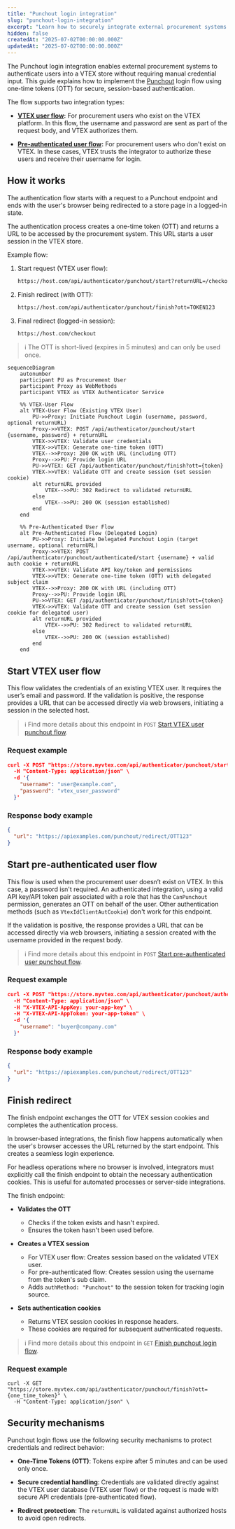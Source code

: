 ```yaml
---
title: "Punchout login integration"
slug: "punchout-login-integration"
excerpt: "Learn how to securely integrate external procurement systems with VTEX stores using Punchout login flows and one-time tokens."
hidden: false
createdAt: "2025-07-02T00:00:00.000Z"
updatedAt: "2025-07-02T00:00:00.000Z"
---
```


The Punchout login integration enables external procurement systems to authenticate users into a VTEX store without requiring manual credential input. This guide explains how to implement the [Punchout](https://developers.vtex.com/docs/guides/punchout) login flow using one-time tokens (OTT) for secure, session-based authentication.

The flow supports two integration types:

* **[VTEX user flow](#vtex-user-flow):** For procurement users who exist on the VTEX platform. In this flow, the username and password are sent as part of the request body, and VTEX authorizes them.

* **[Pre-authenticated user flow](#pre-authenticated-user-flow):** For procurement users who don't exist on VTEX. In these cases, VTEX trusts the integrator to authorize these users and receive their username for login.

## How it works

The authentication flow starts with a request to a Punchout endpoint and ends with the user's browser being redirected to a store page in a logged-in state.

The authentication process creates a one-time token (OTT) and returns a URL to be accessed by the procurement system. This URL starts a user session in the VTEX store.

Example flow:

1. Start request (VTEX user flow):

   ```txt
   https://host.com/api/authenticator/punchout/start?returnURL=/checkout
   ```

2. Finish redirect (with OTT):

   ```txt
   https://host.com/api/authenticator/punchout/finish?ott=TOKEN123
   ```

3. Final redirect (logged-in session):

   ```txt
   https://host.com/checkout
   ```

>ℹ️ The OTT is short-lived (expires in 5 minutes) and can only be used once.

```mermaid
sequenceDiagram
    autonumber
    participant PU as Procurement User
    participant Proxy as WebMethods
    participant VTEX as VTEX Authenticator Service

    %% VTEX-User Flow
    alt VTEX-User Flow (Existing VTEX User)
        PU->>Proxy: Initiate Punchout Login (username, password, optional returnURL)
        Proxy->>VTEX: POST /api/authenticator/punchout/start {username, password} + returnURL
        VTEX->>VTEX: Validate user credentials
        VTEX->>VTEX: Generate one-time token (OTT)
        VTEX-->>Proxy: 200 OK with URL (including OTT)
        Proxy-->>PU: Provide login URL
        PU->>VTEX: GET /api/authenticator/punchout/finish?ott={token}
        VTEX->>VTEX: Validate OTT and create session (set session cookie)
        alt returnURL provided
            VTEX-->>PU: 302 Redirect to validated returnURL
        else
            VTEX-->>PU: 200 OK (session established)
        end
    end

    %% Pre-Authenticated User Flow
    alt Pre-Authenticated Flow (Delegated Login)
        PU->>Proxy: Initiate Delegated Punchout Login (target username, optional returnURL)
        Proxy->>VTEX: POST /api/authenticator/punchout/authenticated/start {username} + valid auth cookie + returnURL
        VTEX->>VTEX: Validate API key/token and permissions
        VTEX->>VTEX: Generate one-time token (OTT) with delegated subject claim
        VTEX-->>Proxy: 200 OK with URL (including OTT)
        Proxy-->>PU: Provide login URL
        PU->>VTEX: GET /api/authenticator/punchout/finish?ott={token}
        VTEX->>VTEX: Validate OTT and create session (set session cookie for delegated user)
        alt returnURL provided
            VTEX-->>PU: 302 Redirect to validated returnURL
        else
            VTEX-->>PU: 200 OK (session established)
        end
    end
```

## Start VTEX user flow

This flow validates the credentials of an existing VTEX user. It requires the user’s email and password. If the validation is positive, the response provides a URL that can be accessed directly via web browsers, initiating a session in the selected host.

>ℹ️ Find more details about this endpoint in `POST` [Start VTEX user punchout flow](https://developers.vtex.com/docs/api-reference/punchout-api#post-/api/authenticator/punchout/start).

### Request example

```json
curl -X POST "https://store.myvtex.com/api/authenticator/punchout/start?returnURL=/checkout" \
  -H "Content-Type: application/json" \
  -d '{
    "username": "user@example.com",
    "password": "vtex_user_password"
  }'
```

### Response body example

```json
{
  "url": "https://apiexamples.com/punchout/redirect/OTT123"
}
```

## Start pre-authenticated user flow

This flow is used when the procurement user doesn’t exist on VTEX. In this case, a password isn't required. An authenticated integration, using a valid API key/API token pair associated with a role that has the `CanPunchout` permission, generates an OTT on behalf of the user.  Other authentication methods (such as `VtexIdClientAutCookie`) don't work for this endpoint.

If the validation is positive, the response provides a URL that can be accessed directly via web browsers, initiating a session created with the username provided in the request body.

>ℹ️ Find more details about this endpoint in `POST` [Start pre-authenticated user punchout flow](https://developers.vtex.com/docs/api-reference/punchout-api#post-/api/authenticator/punchout/authenticated/start).

### Request example

```json
curl -X POST "https://store.myvtex.com/api/authenticator/punchout/authenticated/start?returnURL=/checkout" \
  -H "Content-Type: application/json" \
  -H "X-VTEX-API-AppKey: your-app-key" \
  -H "X-VTEX-API-AppToken: your-app-token" \
  -d '{
    "username": "buyer@company.com"
  }'
```

### Response body example

```json
{
  "url": "https://apiexamples.com/punchout/redirect/OTT123"
}
```

## Finish redirect

The finish endpoint exchanges the OTT for VTEX session cookies and completes the authentication process.

In browser-based integrations, the finish flow happens automatically when the user's browser accesses the URL returned by the start endpoint. This creates a seamless login experience.

For headless operations where no browser is involved, integrators must explicitly call the finish endpoint to obtain the necessary authentication cookies. This is useful for automated processes or server-side integrations.

The finish endpoint:

* **Validates the OTT**  
    
  * Checks if the token exists and hasn't expired.  
  * Ensures the token hasn't been used before.

* **Creates a VTEX session**  
    
  * For VTEX user flow: Creates session based on the validated VTEX user.  
  * For pre-authenticated flow: Creates session using the username from the token's sub claim.  
  * Adds `authMethod: "Punchout"` to the session token for tracking login source.

* **Sets authentication cookies**  
    
  * Returns VTEX session cookies in response headers.  
  * These cookies are required for subsequent authenticated requests.

>ℹ️ Find more details about this endpoint in `GET` [Finish punchout login flow](https://developers.vtex.com/docs/api-reference/punchout-api#get-/api/authenticator/punchout/finish).

### Request example

```curl
curl -X GET "https://store.myvtex.com/api/authenticator/punchout/finish?ott={one_time_token}" \
  -H "Content-Type: application/json" \
```

## Security mechanisms

Punchout login flows use the following security mechanisms to protect credentials and redirect behavior:

* **One-Time Tokens (OTT)**: Tokens expire after 5 minutes and can be used only once.

* **Secure credential handling**: Credentials are validated directly against the VTEX user database (VTEX user flow) or the request is made with secure API credentials (pre-authenticated flow).

* **Redirect protection**: The `returnURL` is validated against authorized hosts to avoid open redirects.

